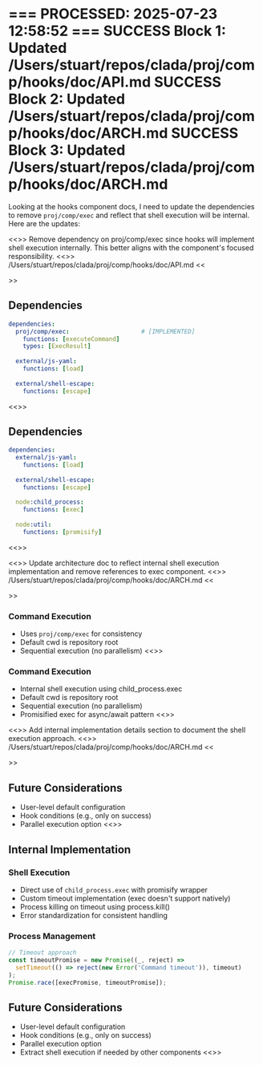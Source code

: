 === PROCESSED: 2025-07-23 12:58:52 ===
SUCCESS Block 1: Updated /Users/stuart/repos/clada/proj/comp/hooks/doc/API.md
SUCCESS Block 2: Updated /Users/stuart/repos/clada/proj/comp/hooks/doc/ARCH.md
SUCCESS Block 3: Updated /Users/stuart/repos/clada/proj/comp/hooks/doc/ARCH.md
===

Looking at the hooks component docs, I need to update the dependencies to remove `proj/comp/exec` and reflect that shell execution will be internal. Here are the updates:

<<<EXPLANATION>>>
Remove dependency on proj/comp/exec since hooks will implement shell execution internally. This better aligns with the component's focused responsibility.
<<<FILE>>>
/Users/stuart/repos/clada/proj/comp/hooks/doc/API.md
<<<SEARCH>>>
## Dependencies

```yaml
dependencies:
  proj/comp/exec:                    # [IMPLEMENTED]
    functions: [executeCommand]
    types: [ExecResult]
  
  external/js-yaml:
    functions: [load]
  
  external/shell-escape:
    functions: [escape]
```
<<<REPLACE>>>
## Dependencies

```yaml
dependencies:
  external/js-yaml:
    functions: [load]
  
  external/shell-escape:
    functions: [escape]
  
  node:child_process:
    functions: [exec]
  
  node:util:
    functions: [promisify]
```
<<<END>>>

<<<EXPLANATION>>>
Update architecture doc to reflect internal shell execution implementation and remove references to exec component.
<<<FILE>>>
/Users/stuart/repos/clada/proj/comp/hooks/doc/ARCH.md
<<<SEARCH>>>
### Command Execution
- Uses `proj/comp/exec` for consistency
- Default cwd is repository root
- Sequential execution (no parallelism)
<<<REPLACE>>>
### Command Execution
- Internal shell execution using child_process.exec
- Default cwd is repository root
- Sequential execution (no parallelism)
- Promisified exec for async/await pattern
<<<END>>>

<<<EXPLANATION>>>
Add internal implementation details section to document the shell execution approach.
<<<FILE>>>
/Users/stuart/repos/clada/proj/comp/hooks/doc/ARCH.md
<<<SEARCH>>>
## Future Considerations
- User-level default configuration
- Hook conditions (e.g., only on success)
- Parallel execution option
<<<REPLACE>>>
## Internal Implementation

### Shell Execution
- Direct use of `child_process.exec` with promisify wrapper
- Custom timeout implementation (exec doesn't support natively)
- Process killing on timeout using process.kill()
- Error standardization for consistent handling

### Process Management
```javascript
// Timeout approach
const timeoutPromise = new Promise((_, reject) => 
  setTimeout(() => reject(new Error('Command timeout')), timeout)
);
Promise.race([execPromise, timeoutPromise]);
```

## Future Considerations
- User-level default configuration
- Hook conditions (e.g., only on success)
- Parallel execution option
- Extract shell execution if needed by other components
<<<END>>>